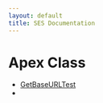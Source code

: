 ```yaml
---
layout: default
title: SES Documentation
---
```

# Apex Class

- [GetBaseURLTest](GetBaseURLTest.md)
- 

